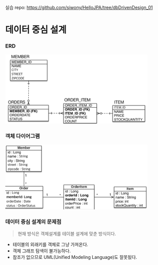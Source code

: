실습 repo: https://github.com/siwony/HelloJPA/tree/dbDrivenDesign_01
# 데이터 중심 설계

### ERD
<img width=450px src=./img/data-driven-design-table.png>

### 객체 다이어그램
<img width=450px src=./img/data-driven-design-object.png>

### 데이터 중심 설계의 문제점
> 현재 방식은 객체설계를 테이블 설계에 맞춘 방식이다.
- 테이블의 외래키를 객체로 그냥 가져온다.
- 객체 그래프 탐색이 불가능하다.
- 참조가 없으므로 UML(Unified Modeling Language)도 잘못됬다.